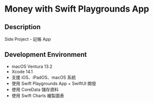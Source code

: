 # Money with Swift Playgrounds App

## Description

Side Project - 記帳 App

## Development Environment

- macOS Ventura 13.2
- Xcode 14.1
- 支援 iOS、iPadOS、macOS 系統
- 使用 Swift Playgrounds App + SwiftUI 開發
- 使用 CoreData 儲存資料
- 使用 Swift Charts 繪製圖表
